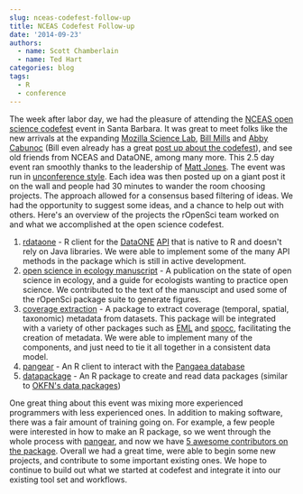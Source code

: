 ```yaml
---
slug: nceas-codefest-follow-up
title: NCEAS Codefest Follow-up
date: '2014-09-23'
authors:
  - name: Scott Chamberlain
  - name: Ted Hart
categories: blog
tags:
  - R
  - conference
---
```


The week after labor day, we had the pleasure of attending the [NCEAS open science codefest](http://nceas.github.io/open-science-codefest/) event in Santa Barbara. It was great to meet folks like the new arrivals at the expanding [Mozilla Science Lab](http://mozillascience.org), [Bill Mills](https://twitter.com/billdoesphysics) and [Abby Cabunoc](https://twitter.com/abbycabs) (Bill even already has a great [post up about the codefest](http://mozillascience.org/worries-critical-mass/)), and see old friends from NCEAS and DataONE, among many more. This 2.5 day event ran smoothly thanks to the leadership of [Matt Jones](https://www.nceas.ucsb.edu/~jones/). The event was run in [unconference style](http://en.wikipedia.org/wiki/Unconference). Each idea was then posted up on a giant post it on the wall and people had  30 minutes to wander the room choosing projects. The approach allowed for a consensus based filtering of ideas. We had the opportunity to suggest some ideas, and a chance to help out with others. Here's an overview of the projects the rOpenSci team worked on and what we accomplished at the open science codefest.

1. [rdataone](https://github.com/dataoneorg/rdataone) - R client for the [DataONE](https://www.dataone.org/) [API](http://mule1.dataone.org/ArchitectureDocs-current/apis/) that is native to R and doesn't rely on Java libraries. We were able to implement some of the many API methods in the package which is still in active development.
2. [open science in ecology manuscript](https://etherpad.mozilla.org/osmanuscript) - A publication on the state of open science in ecology, and a guide for ecologists wanting to practice open science.  We contributed to the text of the manuscipt and used some of the rOpenSci package suite to generate figures.
3. [coverage extraction](https://github.com/ropensci/mdextract) - A package to extract coverage (temporal, spatial, taxonomic) metadata from datasets.  This package will be integrated with a variety of other packages such as [EML](https://github.com/ropensci/EML) and [spocc](https://github.com/ropensci/spocc), facilitating the creation of metadata. We were able to implement many of the components, and just need to tie it all together in a consistent data model.
4. [pangear](https://github.com/ropensci/pangaear) - An R client to interact with the [Pangaea database](http://www.pangaea.de/)
5. [datapackage](https://github.com/ropensci/datapackage) - An R package to create and read data packages (similar to [OKFN's data packages](http://data.okfn.org/doc/data-package))

One great thing about this event was mixing more experienced programmers with less experienced ones. In addition to making software, there was a fair amount of training going on. For example, a few people were interested in how to make an R package, so we went through the whole process with [pangear](https://github.com/ropensci/pangaear), and now we have [5 awesome contributors on the package](https://github.com/ropensci/pangaear/graphs/contributors). Overall we had a great time, were able to begin some new projects, and contribute to some important existing ones. We hope to continue to build out what we started at codefest and integrate it into our existing tool set and workflows.
